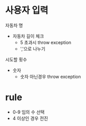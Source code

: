 # 사용자 입력
자동차 명
 - 자동차 길이 체크
   - 5 초과시 throw exception
   - ','으로 나누기

시도할 횟수
 - 숫자
   - 숫자 아닌경우 throw exception

# rule
- 0-9 임의 수 선택
- 4 이상인 경우 전진